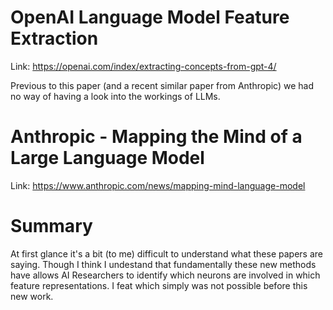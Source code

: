 # OpenAI Language Model Feature Extraction

Link: https://openai.com/index/extracting-concepts-from-gpt-4/

Previous to this paper (and a recent similar paper from Anthropic) we had no way of having a look into the workings of LLMs.

# Anthropic - Mapping the Mind of a Large Language Model

Link: https://www.anthropic.com/news/mapping-mind-language-model

# Summary

At first glance it's a bit (to me) difficult to understand what these papers are saying. Though I think I undestand that fundamentally these new methods have allows AI Researchers to identify which neurons are involved in which feature representations. I feat which simply was not possible before this new work.
